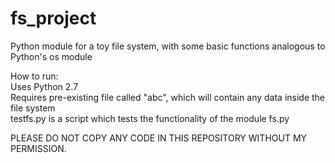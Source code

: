 # fs_project
Python module for a toy file system, with some basic functions analogous to Python's os module

How to run:  
Uses Python 2.7  
Requires pre-existing file called "abc", which will contain any data inside the file system  
testfs.py is a script which tests the functionality of the module fs.py  
  
PLEASE DO NOT COPY ANY CODE IN THIS REPOSITORY WITHOUT MY PERMISSION.

